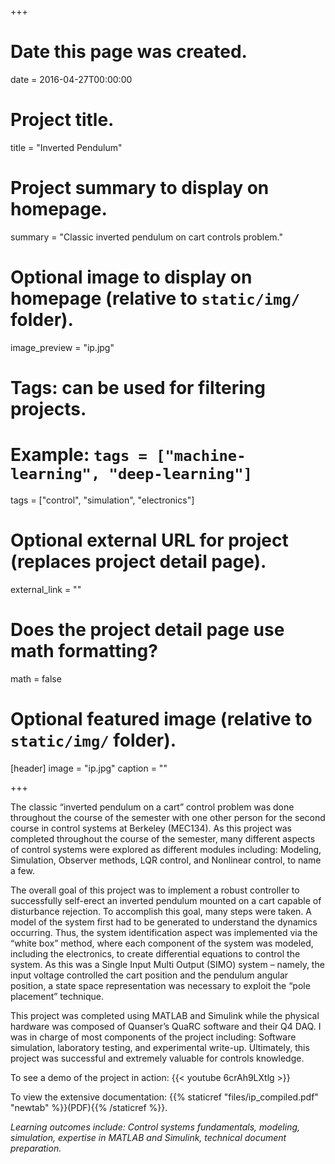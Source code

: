 +++
# Date this page was created.
date = 2016-04-27T00:00:00

# Project title.
title = "Inverted Pendulum"

# Project summary to display on homepage.
summary = "Classic inverted pendulum on cart controls problem."

# Optional image to display on homepage (relative to `static/img/` folder).
image_preview = "ip.jpg"

# Tags: can be used for filtering projects.
# Example: `tags = ["machine-learning", "deep-learning"]`
tags = ["control", "simulation", "electronics"]

# Optional external URL for project (replaces project detail page).
external_link = ""

# Does the project detail page use math formatting?
math = false

# Optional featured image (relative to `static/img/` folder).
[header]
image = "ip.jpg"
caption = ""

+++

The classic “inverted pendulum on a cart” control problem was done throughout the course of the semester with one other person for the second course in control systems at Berkeley (MEC134). As this project was completed throughout the course of the semester, many different aspects of control systems were explored as different modules including: Modeling, Simulation, Observer methods, LQR control, and Nonlinear control, to name a few.

The overall goal of this project was to implement a robust controller to successfully self-erect an inverted pendulum mounted on a cart capable of disturbance rejection. To accomplish this goal, many steps were taken. A model of the system first had to be generated to understand the dynamics occurring. Thus, the system identification aspect was implemented via the “white box” method, where each component of the system was modeled, including the electronics, to create differential equations to control the system. As this was a Single Input Multi Output (SIMO) system – namely, the input voltage controlled the cart position and the pendulum angular position, a state space representation was necessary to exploit the “pole placement” technique.

This project was completed using MATLAB and Simulink while the physical hardware was composed of Quanser’s QuaRC software and their Q4 DAQ. I was in charge of most components of the project including: Software simulation, laboratory testing, and experimental write-up. Ultimately, this project was successful and extremely valuable for controls knowledge.

To see a demo of the project in action: {{< youtube 6crAh9LXtlg >}}

To view the extensive documentation: {{% staticref "files/ip_compiled.pdf" "newtab" %}}(PDF){{% /staticref %}}.

*Learning outcomes include: Control systems fundamentals, modeling, simulation, expertise in MATLAB and Simulink, technical document preparation.*
